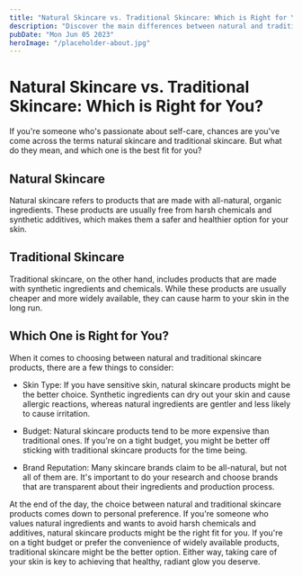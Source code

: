 ```yaml
---
title: "Natural Skincare vs. Traditional Skincare: Which is Right for You?"
description: "Discover the main differences between natural and traditional skincare, and find out which is the best option for your skin type."
pubDate: "Mon Jun 05 2023"
heroImage: "/placeholder-about.jpg"
---
```


# Natural Skincare vs. Traditional Skincare: Which is Right for You?

If you&#39;re someone who&#39;s passionate about self-care, chances are you&#39;ve come across the terms natural skincare and traditional skincare. But what do they mean, and which one is the best fit for you?

## Natural Skincare

Natural skincare refers to products that are made with all-natural, organic ingredients. These products are usually free from harsh chemicals and synthetic additives, which makes them a safer and healthier option for your skin.

## Traditional Skincare

Traditional skincare, on the other hand, includes products that are made with synthetic ingredients and chemicals. While these products are usually cheaper and more widely available, they can cause harm to your skin in the long run.

## Which One is Right for You?

When it comes to choosing between natural and traditional skincare products, there are a few things to consider:

- Skin Type: If you have sensitive skin, natural skincare products might be the better choice. Synthetic ingredients can dry out your skin and cause allergic reactions, whereas natural ingredients are gentler and less likely to cause irritation.

- Budget: Natural skincare products tend to be more expensive than traditional ones. If you&#39;re on a tight budget, you might be better off sticking with traditional skincare products for the time being.

- Brand Reputation: Many skincare brands claim to be all-natural, but not all of them are. It&#39;s important to do your research and choose brands that are transparent about their ingredients and production process.

At the end of the day, the choice between natural and traditional skincare products comes down to personal preference. If you&#39;re someone who values natural ingredients and wants to avoid harsh chemicals and additives, natural skincare products might be the right fit for you. If you&#39;re on a tight budget or prefer the convenience of widely available products, traditional skincare might be the better option. Either way, taking care of your skin is key to achieving that healthy, radiant glow you deserve.